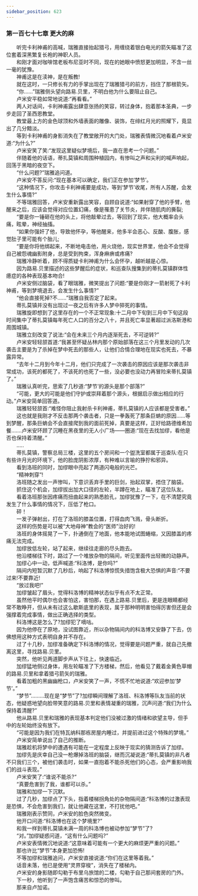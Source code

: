```yaml
---
sidebar_position: 623
---
```

### 第一百七十七章 更大的麻  


　　听完卡利神甫的高喊，瑞雅直接抬起猎弓，用缠绕着银白电光的箭矢瞄准了这位套着深黑繁复长袍的神职人员。  
　　和刚才面对咖啡馆老板布尼亚时不同，现在的她眼中愤怒更加明显，不含一丝一毫的犹豫。  
　　神甫这是在渎神，是在叛教!  
　　就在这时，一只修长有力的手掌出现在了瑞雅猎弓的前方，挡住了那根箭矢。  
　　“你……”瑞雅侧头望向路易.贝里，不明白他为什么要阻止自己。  
　　卢米安平稳如常地说道:“再看看。”  
　　两人对话间，卡利神甫露出肆意张扬的笑容，转过身体，抱着那本圣典，一步步走回了圣西恩教堂。  
　　教堂最上方的金色球顶和外墙表面的雕像、装饰，在绯红月光的照耀下，竟显出了几分黯淡。  
　　等到卡利神甫的身影消失在了教堂敞开的大门处，瑞雅表情微沉地看着卢米安道:“为什么?”  
　　卢米安笑了笑:“发现这里疑似梦境后，我一直在思考一个问题。”  
　　伴随着他的话语，蒂扎莫镇和周围种植园内，有惨叫之声和尖利的喊声响起，回荡于黑暗的夜空下。  
　　“什么问题?”瑞雅追问道。  
　　卢米安不答反问:“现在基本可以确定，我们正在参加‘梦节’。  
　　“这种情况下，你攻击卡利神甫要是成功，等到‘梦节’收尾，所有人苏醒，会发生什么事情?”  
　　不等瑞雅回答，卢米安重新露出笑容，自顾自说道:“如果射穿了他的手臂，他醒来之后，应该会觉得对应位置幻痛，像是罹患了关节炎，并伴随肌肉的撕裂;  
　　“要是你一锤砸在他的头上，将他敲晕过去，等回到了现实，他大概率会头痛，眩晕，神经抽搐。  
　　“如果你强奸了他，导致他怀孕，等他醒来，他多半会恶心、反酸、腹胀，感觉肚子里可能有个胎儿;  
　　“要是你将他绑起来，不断地电击他，用火烧他，现实世界里，他会不会觉得自己被怨魂幽影附身，总是受到拘束，浑身麻痹或疼痛?  
　　瑞雅冷静听着，顾不得质疑卡利神甫为什么会怀孕，越听越是心惊。  
　　因为路易.贝里描述的这些梦醒后的症状，和巡查队搜集到的蒂扎莫镇群体性癔症的各种表现基本吻合!  
　　卢米安侧过脑袋，看了眼瑞雅，微笑提出了问题:“要是你刚才一箭射死了卡利神甫，等到梦境退去，会发生什么事情?”  
　　“他会直接死掉?不……”瑞雅自我否定了起来。  
　　蒂扎莫镇并没有出现过一夜之后有许多人梦中猝死的事情。  
　　瑞雅旋即想到了这里存在的一个不正常现象:十二月中下旬到三月中下旬这段时间集中了蒂扎莫镇每年死亡人口的百分之八十，并且死亡率显著超过派洛斯港和周围城镇。  
　　瑞雅立刻改变了说法:“会在未来三个月内逐渐死去，不可逆转?”  
　　卢米安轻轻颔首道:“我甚至怀疑丛林内那个原始部落在这三个月里发动的几次袭击主要是为了杀掉在梦中死去的那些人，让他们合情合理地在现实也死去，不暴露异常。  
　　“去年十二月到今年十二月，他们只完成了一次袭击的原因应该是那次袭击非常成功，该死的都死了，不该死的也死了一些，没必要也没动力再冒险来蒂扎莫镇了。”  
　　瑞雅认真听完，思索了几秒道:“梦节’的源头是那个部落?”  
　　“可能，更大的可能是他们守护或崇拜着那个源头，根据启示做出相应的行动。”卢米安简单回答道。  
　　瑞雅轻轻颔首:“难怪你阻止我射杀卡利神甫，蒂扎莫镇的人应该都是受害者。”  
　　这也就是我刚才不反击那两个袭击者，只是一拳轰死了那条巨蚺的原因......等到梦醒，那条巨蚺会不会直接爬到我的面前死掉，真要是这样，正好给路德维希加餐…….卢米安环顾了沉睡在黑夜里的无人小广场——圈道:“现在去找加缪，看他是否也保持着清醒。”  
　　.....  
　　蒂扎莫镇，警察总局三楼，这里的五个房间和一个盥洗室都属于巡查队:在只有些许月光的环境下，他的脸庞阴影浓厚，有种难以言喻的狰狞和邪异。  
　　看到洛班的同时，加缪眼中亮起了两道闪电般的光芒。  
　　“精神刺穿”!  
　　洛班随之发出一声惨叫，下意识丢弃手里的巨剑，抬起双掌，捂住了脑袋。  
　　抓住这个机会，加缪拔出加大口径的左轮，半蹲在地上，瞄准了这位队友。  
　　看着洛班那张因疼痛而扭曲起来的熟悉脸孔，加缪犹豫了一下，在不清楚究竟发生了什么事情的情况下，压低了枪口。  
　　砰！  
　　一发子弹射出，打在了洛班的膝盖位置，打得血肉飞溅，骨头断折。  
　　这样的伤势是可以被“大地母神”教会的“医师”治好的!  
　　洛班的身体摇晃了一下，扑通倒在了地面，他本能地试图蜷缩，又因膝盖的疼痛无法完成。  
　　加缪放低左轮，站了起来，继续往走廊的尽头跑去。  
　　他沿楼梯往下时，路过了一个堆放杂物的隔间，听见里面传出轻微的动静声。  
　　加缪心中一动，低声喊道:“科洛博，是你吗?”  
　　隔间内短暂沉默了几秒后，响起了科洛博惊慌失措饱含极大恐惧的声音:“不要过来!不要靠近!  
　　“放过我吧!”  
　　加缪皱起了眉头，觉得科洛博的精神状态似乎有点不太正常。  
　　虽然他平时偶尔也会害怕这，害怕那，在遇上路易.贝里后，更是连眼睛都经常不敢睁开，但从未有过这么歇斯底里的表现，属于那种明明害怕得厉害但还是会强撑着完成事情，做出正确选择的类型。  
　　科洛博这是怎么了?加缪犯了嘀咕。  
　　因为他停在了原地，没试图靠近，所以杂物隔间内的科洛博又安静了下去，仿佛想用这种方式表明自身并不存在。  
　　过了十几秒，加缪准备确定下科洛博的情况，觉得要是问题严重，就自己先撤离这里，寻找路易.贝里。  
　　突然，他听见两道脚步声从下往上，快速临近。  
　　加缪猛地侧过身体，用左轮瞄准了下方楼梯，然后，他看见了戴着金黄色草帽的路易.贝里和拿着猎弓箭矢的瑞雅。  
　　看着加粗的黑幽幽枪口，卢米安笑了一声，不慌不忙地说道:“欢迎参加‘梦节’。”  
　　“梦节”…..….现在是“梦节”了?加缪瞬间理解了洛班、科洛博等队友当前的状态，他疑惑地望向脸带笑意的路易.贝里和表情凝重的瑞雅，沉声问道:“我们为什么保持着清醒?”  
　　他从路易.贝里和瑞雅的表现基本判定他们没被过激的情绪和欲望主导，但手中的左轮始终没有放下。  
　　“可能是因为我们在特瓦纳科那栋房屋内睡过，并提前进过这个特殊的梦境。”  
　　卢米安简单说出了自己的推断。  
　　瑞雅趁机将梦中的遭遇有可能在一定程度上反映于现实的猜测告诉了加缪。  
　　加缪先是庆幸自己没一枪爆掉洛班的脑袋，继而沉凝说道:“蒂扎莫镇的非凡者不只我们三个，被他们袭击时，如果一直抱着不能杀死他们的心态，会严重影响我们的战斗表现。”  
　　卢米安笑了:“谁说不能杀?“  
　　“真要危害到了我，谁都可以杀。”  
　　瑞雅和加缪一下沉默。  
　　过了几秒，加缪点了下头，指着楼梯拐角处的杂物隔间道:“科洛博的过激表现是恐惧，不会危害到我们，就让他藏在这里，不打扰他吧。”  
　　瑞雅刚表示赞同，卢米安的脸色突然微变。  
　　他开口问道:“科洛博也在这个梦境里?”  
　　和我一样到蒂扎莫镇未满一周的科洛博也被动参加“梦节”了?  
　　“对。”加缪疑惑问道，“这有什么问题吗?”  
　　卢米安表情微沉地说道:“这意味着可能有一个更大的麻烦更严重的问题。”  
　　那也许比“梦节”本身更加恐怖!  
　　不等加缪和瑞雅追问，卢米安直接说道:“你们在这里等着我。”  
　　话音未落，他已是使用“灵界穿梭”，消失在了楼梯内。  
　　卢米安的身影随即勾勒于布里乌旅馆的二楼，勾勒于自己那间套房的门外。  
　　下一秒，他听到了一声饱含痛苦和惊恐的惨叫。  
　　那来自卢加诺。  
